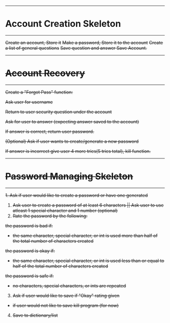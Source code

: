 ---------------------------
# Account Creation Skeleton
---------------------------

<strike>Create an account, Store it</strike>
<strike>Make a password, Store it to the account</strike>
<strike>Create a list of general questions</strike>
<strike>Save question and answer<strike>
<strike>Save Account.<strike>

------------------
# Account Recovery
------------------
Create a "Forgot Pass" function:

<strike>Ask user for username<strike>

Return to user security question under the account

Ask for user to answer (expecting answer saved to the account)

If answer is correct, return user password.

(Optional) Ask if user wants to create/generate a new password

If answer is incorrect give user 4 more tries(5 tries total), kill function.

---------------------------
# Password Managing Skeleton
---------------------------
<strike>1. Ask if user would like to create a password or have one generated</strike>

1. Ask user to create a password of at least 6 characters || Ask user to use atleast 1 special character and 1 number (optional)
2. Rate the password by the following:

the password is bad if:
- the same character, special character, or int is used more than half of the total number of characters created

the password is okay if:
- the same character, special character, or int is used less than or equal to half of the total number of characters created

the password is safe if:
- no characters, special characters, or ints are repeated

3. Ask if user would like to save if "Okay" rating given
- if user would not like to save kill program (for now)
4. Save to dictionary/list